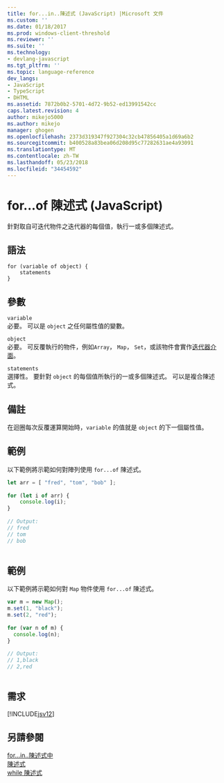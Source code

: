 ```yaml
---
title: for...in..陳述式 (JavaScript) |Microsoft 文件
ms.custom: ''
ms.date: 01/18/2017
ms.prod: windows-client-threshold
ms.reviewer: ''
ms.suite: ''
ms.technology:
- devlang-javascript
ms.tgt_pltfrm: ''
ms.topic: language-reference
dev_langs:
- JavaScript
- TypeScript
- DHTML
ms.assetid: 7872b0b2-5701-4d72-9b52-ed13991542cc
caps.latest.revision: 4
author: mikejo5000
ms.author: mikejo
manager: ghogen
ms.openlocfilehash: 2373d319347f927304c32cb47856405a1d69a6b2
ms.sourcegitcommit: b400528a83bea06d208d95c77282631ae4a93091
ms.translationtype: MT
ms.contentlocale: zh-TW
ms.lasthandoff: 05/23/2018
ms.locfileid: "34454592"
---
```

# <a name="forof-statement-javascript"></a>for...of 陳述式 (JavaScript)
針對取自可迭代物件之迭代器的每個值，執行一或多個陳述式。  
  
## <a name="syntax"></a>語法  
  
```  
for (variable of object) {  
    statements   
}  
```  
  
## <a name="parameters"></a>參數  
 `variable`  
 必要。 可以是 `object` 之任何屬性值的變數。  
  
 `object`  
 必要。 可反覆執行的物件，例如`Array`， `Map`， `Set`，或該物件會實作[迭代器介面](../../javascript/advanced/iterators-and-generators-javascript.md)。  
  
 `statements`  
 選擇性。 要針對 `object` 的每個值所執行的一或多個陳述式。 可以是複合陳述式。  
  
## <a name="remarks"></a>備註  
 在迴圈每次反覆運算開始時，`variable` 的值就是 `object` 的下一個屬性值。  
  
## <a name="example"></a>範例  
 以下範例將示範如何對陣列使用 `for...of` 陳述式。  
  
```JavaScript  
let arr = [ "fred", "tom", "bob" ];  
  
for (let i of arr) {  
    console.log(i);  
}  
  
// Output:  
// fred  
// tom  
// bob  
  
```  
  
## <a name="example"></a>範例  
 以下範例將示範如何對 `Map` 物件使用 `for...of` 陳述式。  
  
```JavaScript  
var m = new Map();  
m.set(1, "black");  
m.set(2, "red");  
  
for (var n of m) {  
  console.log(n);  
}  
  
// Output:  
// 1,black  
// 2,red  
  
```  
  
## <a name="requirements"></a>需求  
 [!INCLUDE[jsv12](../../javascript/reference/includes/jsv12-md.md)]  
  
## <a name="see-also"></a>另請參閱  
 [for...in..陳述式中](../../javascript/reference/for-dot-dot-dot-in-statement-javascript.md)   
 [陳述式](../../javascript/reference/for-statement-javascript.md)   
 [while 陳述式](../../javascript/reference/while-statement-javascript.md)